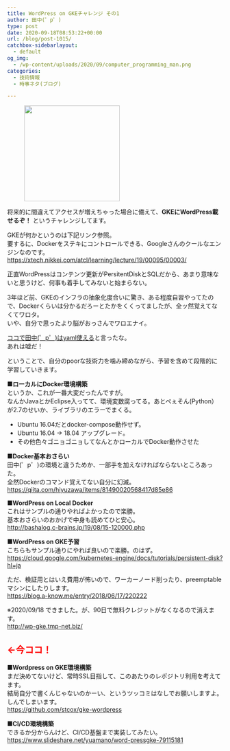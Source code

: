```yaml
---
title: WordPress on GKEチャレンジ その1
author: 田中(゜p゜)
type: post
date: 2020-09-18T08:53:22+00:00
url: /blog/post-1015/
catchbox-sidebarlayout:
  - default
og_img:
  - /wp-content/uploads/2020/09/computer_programming_man.png
categories:
  - 技術情報
  - 時事ネタ(ブログ)

---
```

<div class="wp-block-image">
  <figure class="aligncenter size-large is-resized"><img loading="lazy" src="/wp-content/uploads/2020/09/computer_programming_man.png" alt="" class="wp-image-563" width="223" height="223" srcset="https://tmp-net.biz/wp-content/uploads/2020/09/computer_programming_man.png 180w, https://tmp-net.biz/wp-content/uploads/2020/09/computer_programming_man-150x150.png 150w" sizes="(max-width: 223px) 100vw, 223px" /></figure>
</div>

将来的に間違えてアクセスが増えちゃった場合に備えて、**GKEにWordPress載せるぞ！** というチャレンジしてます。

GKEが何かというのは下記リンク参照。  
要するに、Dockerをステキにコントロールできる、Googleさんのクールなエンジンなのです。  
<a href="https://xtech.nikkei.com/atcl/learning/lecture/19/00095/00003/" target="_blank" rel="noreferrer noopener">https://xtech.nikkei.com/atcl/learning/lecture/19/00095/00003/</a>

正直WordPressはコンテンツ更新がPersitentDiskとSQLだから、あまり意味ないと思うけど、何事も着手してみないと始まらない。

3年ほど前、GKEのインフラの抽象化度合いに驚き、ある程度自習やってたので、Dockerくらいは分かるだろーとたかをくくってましたが、全ッ然覚えてなくてワロタ。  
いや、自分で思ったより脳がおっさんでワロエナイ。

[ココで田中(゜p゜)はyaml使える][1]と言ったな。  
あれは嘘だ！  
  
ということで、自分のpoorな技術力を噛み締めながら、予習を含めて段階的に学習していきます。

**■ローカルにDocker環境構築**  
というか、これが一番大変だったんですが。  
なんかJavaとかEclipse入ってて、環境変数腐ってる。あとぺぇそん(Python）が2.7のせいか、ライブラリのエラーでまくる。

  * Ubuntu 16.04だとdocker-compose動作せず。
  * Ubuntu 16.04 → 18.04 アップグレード。
  * その他色々ゴニョゴニョしてなんとかローカルでDocker動作させた

**■Docker基本おさらい**  
田中(゜p゜)の環境と違うためか、一部手を加えなければならないところあった。  
全然Dockerのコマンド覚えてない自分に幻滅。  
<a href="https://qiita.com/hiyuzawa/items/81490020568417d85e86" target="_blank" rel="noreferrer noopener">https://qiita.com/hiyuzawa/items/81490020568417d85e86</a>

**■WordPress on Local Docker**  
これはサンプルの通りやればよかったので楽勝。  
基本おさらいのおかげで中身も読めてひと安心。  
<http://bashalog.c-brains.jp/19/08/15-120000.php>



**■WordPress on GKE予習**  
こちらもサンプル通りにやれば良いので楽勝。のはず。  
<a href="https://cloud.google.com/kubernetes-engine/docs/tutorials/persistent-disk?hl=ja" target="_blank" rel="noreferrer noopener">https://cloud.google.com/kubernetes-engine/docs/tutorials/persistent-disk?hl=ja</a>

ただ、検証用とはいえ費用が怖いので、ワーカーノード削ったり、preemptableマシンにしたりします。  
<a href="https://blog.a-know.me/entry/2018/06/17/220222" target="_blank" rel="noreferrer noopener">https://blog.a-know.me/entry/2018/06/17/220222</a>  
  
※2020/09/18 できました。が、90日で無料クレジットがなくなるので消えます。  
<http://wp-gke.tmp-net.biz/>

## <span style="color:#ff0000" class="has-inline-color">←今ココ！</span>

**■Wordpress on GKE環境構築**  
まだ決めてないけど、常時SSL目指して、このあたりのレポジトリ利用を考えてます。  
結局自分で書くんじゃないのかーい、というツッコミはなしでお願いしますよ。しんでしまいます。  
<a href="https://github.com/stcox/gke-wordpress" target="_blank" rel="noreferrer noopener">https://github.com/stcox/gke-wordpress</a>

**■CI/CD環境構築**  
できるか分からんけど、CI/CD基盤まで実装してみたい。  
<a href="https://www.slideshare.net/yuamano/word-pressgke-79115181" target="_blank" rel="noreferrer noopener">https://www.slideshare.net/yuamano/word-pressgke-79115181</a>

 [1]: /article/necessity-of-program/